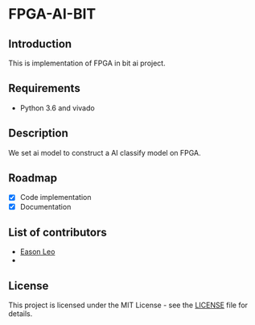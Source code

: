 # FPGA-AI-BIT

## Introduction

This is implementation of FPGA in bit ai project.

## Requirements

* Python 3.6 and vivado

## Description

We set ai model to construct a AI classify model on FPGA.

## Roadmap

* [x] Code implementation
* [X] Documentation

## List of contributors

* [Eason Leo](https://github.com/lyccyl1)
* 

## License

This project is licensed under the MIT License - see the [LICENSE](./LICENSE.txt) file for details.
